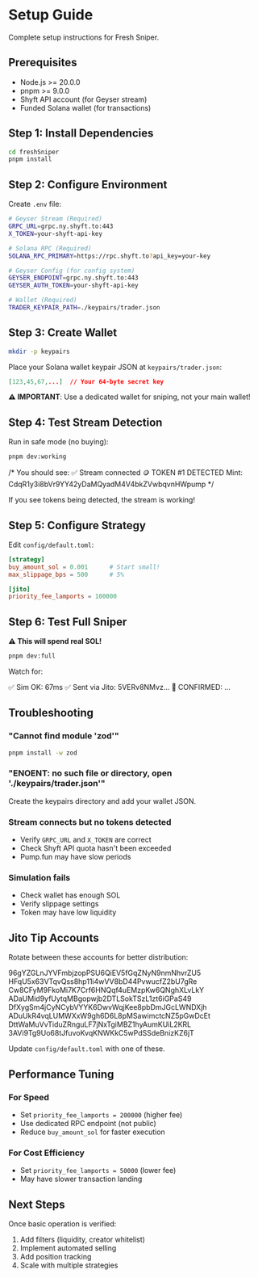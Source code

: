 # Setup Guide

Complete setup instructions for Fresh Sniper.

## Prerequisites

- Node.js >= 20.0.0
- pnpm >= 9.0.0
- Shyft API account (for Geyser stream)
- Funded Solana wallet (for transactions)

## Step 1: Install Dependencies

```bash
cd freshSniper
pnpm install
```

## Step 2: Configure Environment

Create `.env` file:

```bash
# Geyser Stream (Required)
GRPC_URL=grpc.ny.shyft.to:443
X_TOKEN=your-shyft-api-key

# Solana RPC (Required)
SOLANA_RPC_PRIMARY=https://rpc.shyft.to?api_key=your-key

# Geyser Config (for config system)
GEYSER_ENDPOINT=grpc.ny.shyft.to:443
GEYSER_AUTH_TOKEN=your-shyft-api-key

# Wallet (Required)
TRADER_KEYPAIR_PATH=./keypairs/trader.json
```

## Step 3: Create Wallet

```bash
mkdir -p keypairs
```

Place your Solana wallet keypair JSON at `keypairs/trader.json`:

```json
[123,45,67,...]  // Your 64-byte secret key
```

**⚠️ IMPORTANT**: Use a dedicated wallet for sniping, not your main wallet!

## Step 4: Test Stream Detection

Run in safe mode (no buying):

```bash
pnpm dev:working
```

/*
You should see:
✅ Stream connected
🪙 TOKEN #1 DETECTED
   Mint: CdqR1y3i8bVr9YY42yDaMQyadM4V4bkZVwbqvnHWpump
*/

If you see tokens being detected, the stream is working!

## Step 5: Configure Strategy

Edit `config/default.toml`:

```toml
[strategy]
buy_amount_sol = 0.001      # Start small!
max_slippage_bps = 500      # 5%

[jito]
priority_fee_lamports = 100000
```

## Step 6: Test Full Sniper

**⚠️ This will spend real SOL!**

```bash
pnpm dev:full
```

Watch for:

✅ Sim OK: 67ms
✅ Sent via Jito: 5VERv8NMvz...
🎉 CONFIRMED: ...

## Troubleshooting

### "Cannot find module 'zod'"

```bash
pnpm install -w zod
```

### "ENOENT: no such file or directory, open './keypairs/trader.json'"

Create the keypairs directory and add your wallet JSON.

### Stream connects but no tokens detected

- Verify `GRPC_URL` and `X_TOKEN` are correct
- Check Shyft API quota hasn't been exceeded
- Pump.fun may have slow periods

### Simulation fails

- Check wallet has enough SOL
- Verify slippage settings
- Token may have low liquidity

## Jito Tip Accounts

Rotate between these accounts for better distribution:

96gYZGLnJYVFmbjzopPSU6QiEV5fGqZNyN9nmNhvrZU5
HFqU5x63VTqvQss8hp11i4wVV8bD44PvwucfZ2bU7gRe
Cw8CFyM9FkoMi7K7Crf6HNQqf4uEMzpKw6QNghXLvLkY
ADaUMid9yfUytqMBgopwjb2DTLSokTSzL1zt6iGPaS49
DfXygSm4jCyNCybVYYK6DwvWqjKee8pbDmJGcLWNDXjh
ADuUkR4vqLUMWXxW9gh6D6L8pMSawimctcNZ5pGwDcEt
DttWaMuVvTiduZRnguLF7jNxTgiMBZ1hyAumKUiL2KRL
3AVi9Tg9Uo68tJfuvoKvqKNWKkC5wPdSSdeBnizKZ6jT

Update `config/default.toml` with one of these.

## Performance Tuning

### For Speed

- Set `priority_fee_lamports = 200000` (higher fee)
- Use dedicated RPC endpoint (not public)
- Reduce `buy_amount_sol` for faster execution

### For Cost Efficiency

- Set `priority_fee_lamports = 50000` (lower fee)
- May have slower transaction landing

## Next Steps

Once basic operation is verified:

1. Add filters (liquidity, creator whitelist)
2. Implement automated selling
3. Add position tracking
4. Scale with multiple strategies
